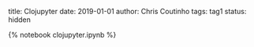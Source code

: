 title: Clojupyter
date: 2019-01-01
author: Chris Coutinho
tags: tag1
status: hidden

{% notebook clojupyter.ipynb %}

